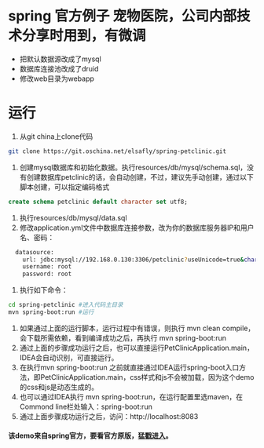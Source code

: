 # spring 官方例子 宠物医院，公司内部技术分享时用到，有微调
* 把默认数据源改成了mysql
* 数据库连接池改成了druid
* 修改web目录为webapp

# 运行
1. 从git china上clone代码
```bash
git clone https://git.oschina.net/elsafly/spring-petclinic.git
```

1. 创建mysql数据库和初始化数据。执行resources/db/mysql/schema.sql，没有创建数据库petclinic的话，会自动创建，不过，建议先手动创建，通过以下脚本创建，可以指定编码格式
```sql
create schema petclinic default character set utf8;
```

1. 执行resources/db/mysql/data.sql
1. 修改application.yml文件中数据库连接参数，改为你的数据库服务器IP和用户名、密码：
```bash
  datasource:
    url: jdbc:mysql://192.168.0.130:3306/petclinic?useUnicode=true&characterEncoding=utf8&allowMultiQueries=true&autoReconnect=true&failOverReadOnly=false
    username: root
    password: root
```

1. 执行如下命令：
```bash
cd spring-petclinic #进入代码主目录
mvn spring-boot:run #运行
```

1. 如果通过上面的运行脚本，运行过程中有错误，则执行 mvn clean compile，会下载所需依赖，看到编译成功之后，再执行 mvn spring-boot:run
1. 通过上面的步骤成功运行之后，也可以直接运行PetClinicApplication.main，IDEA会自动识别，可直接运行。
1. 在执行mvn spring-boot:run 之前就直接通过IDEA运行spring-boot入口方法，即PetClinicApplication.main，css样式和js不会被加载，因为这个demo的css和js是动态生成的。
1. 也可以通过IDEA执行 mvn spring-boot:run，在运行配置里选maven，在Commond line栏处输入：spring-boot:run
1. 通过上面步骤成功运行之后，访问：http://localhost:8083

#### 该demo来自spring官方，要看官方原版，[猛戳进入](https://github.com/spring-projects/spring-petclinic)。
